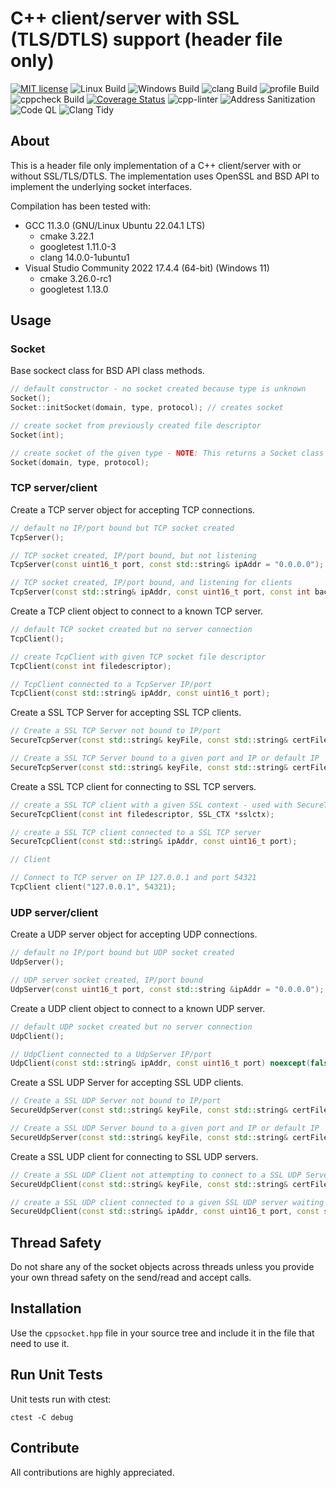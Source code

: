 # C++ client/server with SSL (TLS/DTLS) support (header file only)
[![MIT license](https://img.shields.io/badge/license-MIT-blue.svg)](http://opensource.org/licenses/MIT)
![Linux Build](https://github.com/martelkr/cppsocket/actions/workflows/linux.yml/badge.svg)
![Windows Build](https://github.com/martelkr/cppsocket/actions/workflows/windows.yml/badge.svg)
![clang Build](https://github.com/martelkr/cppsocket/actions/workflows/clang.yml/badge.svg)
![profile Build](https://github.com/martelkr/cppsocket/actions/workflows/profile.yml/badge.svg)
![cppcheck Build](https://github.com/martelkr/cppsocket/actions/workflows/cppcheck.yml/badge.svg)
[![Coverage Status](https://coveralls.io/repos/github/martelkr/cppsocket/badge.svg?branch=main)](https://coveralls.io/github/martelkr/cppsocket?branch=main)
![cpp-linter](https://github.com/martelkr/cppsocket/actions/workflows/linter.yml/badge.svg)
![Address Sanitization](https://github.com/martelkr/cppsocket/actions/workflows/addressSanitization.yml/badge.svg)
![Code QL](https://github.com/martelkr/cppsocket/actions/workflows/codeql.yml/badge.svg)
![Clang Tidy](https://github.com/martelkr/cppsocket/actions/workflows/clang-tidy.yml/badge.svg)

## About
This is a header file only implementation of a C++ client/server with or without SSL/TLS/DTLS.
The implementation uses OpenSSL and BSD API to implement the underlying socket interfaces.

Compilation has been tested with:
- GCC 11.3.0 (GNU/Linux Ubuntu 22.04.1 LTS)
	- cmake 3.22.1
	- googletest 1.11.0-3
	- clang 14.0.0-1ubuntu1
- Visual Studio Community 2022 17.4.4 (64-bit) (Windows 11)
	- cmake 3.26.0-rc1
	- googletest 1.13.0

## Usage

### Socket

Base sockect class for BSD API class methods. 

```cpp
// default constructor - no socket created because type is unknown
Socket();
Socket::initSocket(domain, type, protocol); // creates socket

// create socket from previously created file descriptor
Socket(int);

// create socket of the given type - NOTE: This returns a Socket class type that is not a Tcp or Udp socket class
Socket(domain, type, protocol);
```

### TCP server/client

Create a TCP server object for accepting TCP connections. 

```cpp
// default no IP/port bound but TCP socket created
TcpServer(); 

// TCP socket created, IP/port bound, but not listening
TcpServer(const uint16_t port, const std::string& ipAddr = "0.0.0.0");

// TCP socket created, IP/port bound, and listening for clients
TcpServer(const std::string& ipAddr, const uint16_t port, const int backlog);
```

Create a TCP client object to connect to a known TCP server.

```cpp
// default TCP socket created but no server connection
TcpClient();

// create TcpClient with given TCP socket file descriptor
TcpClient(const int filedescriptor);

// TcpClient connected to a TcpServer IP/port
TcpClient(const std::string& ipAddr, const uint16_t port);
```

Create a SSL TCP Server for accepting SSL TCP clients.

```cpp
// Create a SSL TCP Server not bound to IP/port
SecureTcpServer(const std::string& keyFile, const std::string& certFile);

// Create a SSL TCP Server bound to a given port and IP or default IP
SecureTcpServer(const std::string& keyFile, const std::string& certFile, const uint16_t port, const std::string& ipAddr = "0.0.0.0");
```

Create a SSL TCP client for connecting to SSL TCP servers.

```cpp
// create a SSL TCP client with a given SSL context - used with SecureTcpServer::accept return
SecureTcpClient(const int filedescriptor, SSL_CTX *sslctx);

// create a SSL TCP client connected to a SSL TCP server
SecureTcpClient(const std::string& ipAddr, const uint16_t port);
```

```cpp
// Client

// Connect to TCP server on IP 127.0.0.1 and port 54321
TcpClient client("127.0.0.1", 54321);
```

### UDP server/client

Create a UDP server object for accepting UDP connections. 

```cpp
// default no IP/port bound but UDP socket created
UdpServer(); 

// UDP server socket created, IP/port bound
UdpServer(const uint16_t port, const std::string &ipAddr = "0.0.0.0");
```

Create a UDP client object to connect to a known UDP server.

```cpp
// default UDP socket created but no server connection
UdpClient();

// UdpClient connected to a UdpServer IP/port
UdpClient(const std::string& ipAddr, const uint16_t port) noexcept(false)
```

Create a SSL UDP Server for accepting SSL UDP clients.

```cpp
// Create a SSL UDP Server not bound to IP/port
SecureUdpServer(const std::string& keyFile, const std::string& certFile);

// Create a SSL UDP Server bound to a given port and IP or default IP
SecureUdpServer(const std::string& keyFile, const std::string& certFile, const uint16_t port, const std::string& ipAddr = "0.0.0.0");
```

Create a SSL UDP client for connecting to SSL UDP servers.

```cpp
// Create a SSL UDP Client not attempting to connect to a SSL UDP Server (need to call SecureUdpClient::connect(IP, port) to connect)
SecureUdpClient(const std::string& keyFile, const std::string& certFile);

// create a SSL UDP client connected to a given SSL UDP server waiting in a SecureUdpServer::accept call on the given IP and port
SecureUdpClient(const std::string& ipAddr, const uint16_t port, const std::string& keyFile, const std::string& certFile);
```

## Thread Safety

Do not share any of the socket objects across threads unless you provide your own thread safety on the send/read and accept calls.

## Installation

Use the `cppsocket.hpp` file in your source tree and include it in the file that need to use it.

## Run Unit Tests

Unit tests run with ctest:
```
ctest -C debug
```

## Contribute
All contributions are highly appreciated.
